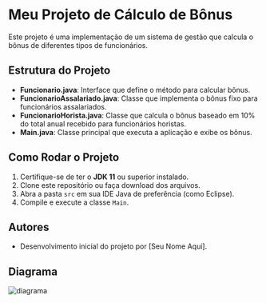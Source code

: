 # Meu Projeto de Cálculo de Bônus

Este projeto é uma implementação de um sistema de gestão que calcula o bônus de diferentes tipos de funcionários.

## Estrutura do Projeto

- **Funcionario.java**: Interface que define o método para calcular bônus.
- **FuncionarioAssalariado.java**: Classe que implementa o bônus fixo para funcionários assalariados.
- **FuncionarioHorista.java**: Classe que calcula o bônus baseado em 10% do total anual recebido para funcionários horistas.
- **Main.java**: Classe principal que executa a aplicação e exibe os bônus.

## Como Rodar o Projeto

1. Certifique-se de ter o **JDK 11** ou superior instalado.
2. Clone este repositório ou faça download dos arquivos.
3. Abra a pasta `src` em sua IDE Java de preferência (como Eclipse).
4. Compile e execute a classe `Main`.

## Autores

- Desenvolvimento inicial do projeto por [Seu Nome Aqui].

## Diagrama
![diagrama](https://github.com/LcasQueirxz/INTERFACE/blob/main/image/Captura%20de%20Tela%202024-10-29%20%C3%A0s%2020.14.41.png)
